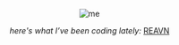 <p align="center"> <img src="https://github.com/user-attachments/assets/8290d465-d1c2-4770-b5f6-c1b133a18b1a" alt="me"> </p>

<p align="center"> <i> here's what I’ve been coding lately: </i> <a href="https://polyglotparrot.github.io/jump/" target="_blank" rel="noopener noreferrer">REAVN</a> </p>




















  



